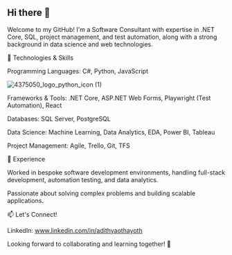 ## Hi there 👋

Welcome to my GitHub! I'm a Software Consultant with expertise in .NET Core, SQL, project management, and test automation, along with a strong background in data science and web technologies.

🔧 Technologies & Skills

Programming Languages: C#, Python, JavaScript

![4375050_logo_python_icon (1)](https://github.com/user-attachments/assets/671f6dda-d55f-4ddb-b7d3-97160387de02)

Frameworks & Tools: .NET Core, ASP.NET Web Forms, Playwright (Test Automation), React

Databases: SQL Server, PostgreSQL

Data Science: Machine Learning, Data Analytics, EDA, Power BI, Tableau

Project Management: Agile, Trello, Git, TFS

🚀 Experience

Worked in bespoke software development environments, handling full-stack development, automation testing, and data analytics.

Passionate about solving complex problems and building scalable applications.

📫 Let's Connect!

LinkedIn: www.linkedin.com/in/adithyaothayoth

<!--Portfolio: https://www.datascienceportfol.io/adithyaothayoth -->

Looking forward to collaborating and learning together! 🎯


<!--
**AdithyaOthayoth/AdithyaOthayoth** is a ✨ _special_ ✨ repository because its `README.md` (this file) appears on your GitHub profile.

Here are some ideas to get you started:

- 🔭 I’m currently working on ...
- 🌱 I’m currently learning ...
- 👯 I’m looking to collaborate on ...
- 🤔 I’m looking for help with ...
- 💬 Ask me about ...
- 📫 How to reach me: ...
- 😄 Pronouns: ...
- ⚡ Fun fact: ...
-->
